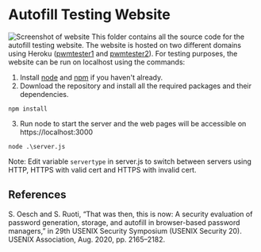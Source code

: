 # Autofill Testing Website
![Screenshot of website](../../rpsh88/paper/diagrams/autofill-testing-site.png)
This folder contains all the source code for the autofill testing website. The website is hosted on two different domains using Heroku ([pwmtester1](https://pwmtester1.herokuapp.com) and [pwmtester2](https://pwmtester2.herokuapp.com)). For testing purposes, the website can be run on localhost using the commands:

1. Install [node](https://nodejs.org/en/download/) and [npm](https://docs.npmjs.com/downloading-and-installing-node-js-and-npm) if you haven't already.
2. Download the repository and install all the required packages and their dependencies.
```
npm install 
```
3. Run node to start the server and the web pages will be accessible on https://localhost:3000
```
node .\server.js
```
Note: Edit variable  ```servertype``` in server.js to switch between servers using HTTP, HTTPS with valid cert and HTTPS with invalid cert.

## References
S. Oesch and S. Ruoti, “That was then, this is now: A security evaluation of password generation, storage, and autofill in browser-based password managers,” in 29th USENIX Security Symposium (USENIX Security 20). USENIX Association, Aug. 2020, pp. 2165–2182.